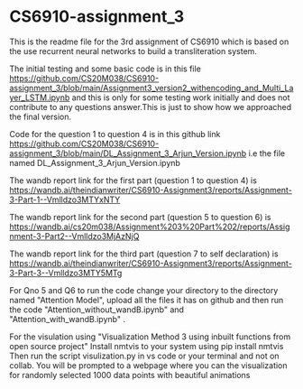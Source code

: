 # CS6910-assignment_3

This is the readme file for the 3rd assignment of CS6910 which is based on the use recurrent neural networks to build a transliteration system.

The initial testing and some basic code is in this file https://github.com/CS20M038/CS6910-assignment_3/blob/main/Assignment3_version2_withencoding_and_Multi_Layer_LSTM.ipynb
and this is only for some testing work initially and does not contribute to any questions answer.This is just to show how we approached the final version.

Code for the question 1 to question 4 is in this github link https://github.com/CS20M038/CS6910-assignment_3/blob/main/DL_Assignment_3_Arjun_Version.ipynb
i.e the file named DL_Assignment_3_Arjun_Version.ipynb

The wandb report link for the first part (question 1 to question 4) is https://wandb.ai/theindianwriter/CS6910-Assignment3/reports/Assignment-3-Part-1--Vmlldzo3MTYxNTY

The wandb report link for the second part (question 5 to question 6) is https://wandb.ai/cs20m038/Assignment%203%20Part%202/reports/Assignment-3-Part2--Vmlldzo3MjAzNjQ

The wandb report link for the third part (question 7 to self declaration) is https://wandb.ai/theindianwriter/CS6910-Assignment3/reports/Assignment-3-Part-3--Vmlldzo3MTY5MTg

For Qno 5 and Q6 to run the code change your directory to the directory named "Attention Model", upload all the files it has on github and then run the code "Attention_without_wandB.ipynb" and "Attention_with_wandB.ipynb" .

For the visulation using "Visualization Method 3 using inbuilt functions from open source project"
Install nmtvis to your system using 
pip install nmtvis
Then run the script visulization.py in vs code or your terminal and not on collab. You will be prompted to a webpage where you can the visualization for randomly selected 1000 data points with beautiful animations
